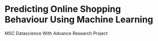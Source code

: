
# Predicting Online Shopping Behaviour Using Machine Learning

MSC Datascience With Advance Research Project
